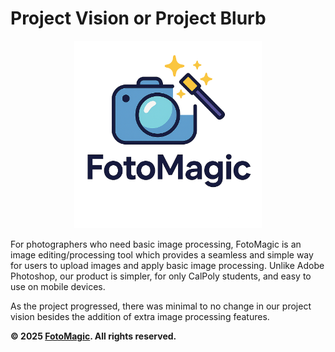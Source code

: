 # Project Vision or Project Blurb

<p align="center">
  <img src="../frontend/public/logo.png" alt="Fotomagic logo" width="300"/>
</p>

For photographers who need basic image processing, FotoMagic is an image editing/processing tool which provides a seamless and simple way for users to upload images and apply basic image processing. Unlike Adobe Photoshop, our product is simpler, for only CalPoly students, and easy to use on mobile devices.

As the project progressed, there was minimal to no change in our project vision besides the addition of extra image processing features. 

**© 2025 [FotoMagic](https://ambitious-dune-0f7fde21e.6.azurestaticapps.net/). All rights reserved.**
